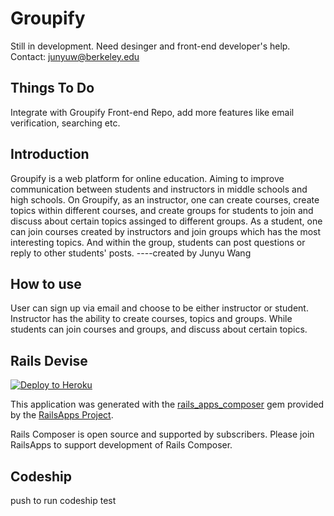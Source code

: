 Groupify
==========
Still in development. Need desinger and front-end developer's help. Contact: junyuw@berkeley.edu

Things To Do
---
Integrate with Groupify Front-end Repo, add more features like email verification, searching etc.

Introduction
-----------

Groupify is a web platform for online education. Aiming to improve communication between students and instructors in middle schools and high schools.
On Groupify, as an instructor, one can create courses, create topics within different courses, and create groups for students to join and discuss about certain topics assinged to different groups.
As a student, one can join courses created by instructors and join groups which has the most interesting topics. And within the group, students can post questions or reply to other students' posts. ----created by Junyu Wang

How to use
-------------

User can sign up via email and choose to be either instructor or student. Instructor has the ability to create courses, topics and groups. While students can join courses and groups, and discuss about certain topics.

Rails Devise
-----------

[![Deploy to Heroku](https://www.herokucdn.com/deploy/button.png)](https://heroku.com/deploy)

This application was generated with the [rails_apps_composer](https://github.com/RailsApps/rails_apps_composer) gem
provided by the [RailsApps Project](http://railsapps.github.io/).

Rails Composer is open source and supported by subscribers. Please join RailsApps to support development of Rails Composer.

Codeship
---------
push to run codeship test
